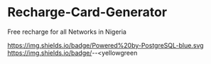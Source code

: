 # Recharge-Card-Generator

Free recharge for all Networks in Nigeria

https://img.shields.io/badge/Powered%20by-PostgreSQL-blue.svg
https://img.shields.io/badge/<Author>-<Recharge Generator>-<yellowgreen
